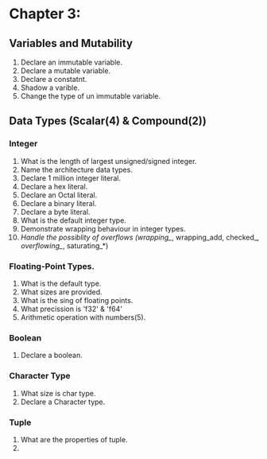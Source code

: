 # Chapter 3:
## Variables and Mutability
1. Declare an immutable variable.
2. Declare a mutable variable. 
3. Declare a constatnt.
4. Shadow a varible. 
5. Change the type of un immutable variable.

## Data Types (Scalar(4) & Compound(2))
### Integer
1. What is the length of largest unsigned/signed integer.
2. Name the architecture data types.  
3. Declare 1 million integer literal.
4. Declare a hex literal. 
5. Declare an Octal literal.
6. Declare a binary literal. 
7. Declare a byte literal. 
8. What is the default integer type.
9. Demonstrate wrapping behaviour in integer types. 
10. *Handle the possiblity of overflows (wrapping_*, wrapping_add, checked_*, overflowing_*, saturating_*)

### Floating-Point Types.
1. What is the default type. 
2. What sizes are provided. 
3. What is the sing of floating points. 
4. What precission is 'f32' & 'f64' 
5. Arithmetic operation with numbers(5).

### Boolean
1. Declare a boolean. 

### Character Type
1. What size is char type. 
2. Declare a Character type.

### Tuple
1. What are the properties of tuple. 
2. 
